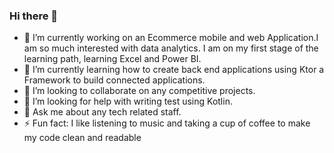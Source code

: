 ### Hi there 👋



- 🔭 I’m currently working on an Ecommerce mobile and web Application.I am so much interested with data analytics. I am on my first stage of the learning path, learning Excel and Power BI.
- 🌱 I’m currently learning how to create back end applications using Ktor a Framework to build connected applications.
- 👯 I’m looking to collaborate on any competitive projects.
- 🤔 I’m looking for help with writing test using Kotlin.
- 💬 Ask me about any tech related staff.
- ⚡ Fun fact: I like listening to music and taking a cup of coffee to make my code clean and readable
